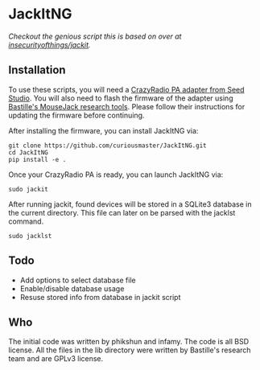 # JackItNG

_Checkout the genious script this is based on over at [insecurityofthings/jackit](https://github.com/insecurityofthings/jackit)._

## Installation
To use these scripts, you will need a [CrazyRadio PA adapter from Seed Studio](https://www.seeedstudio.com/item_detail.html?p_id=2104). You will also need to flash the firmware of the adapter using [Bastille's MouseJack research tools](https://github.com/RFStorm/mousejack). Please follow their instructions for updating the firmware before continuing.

After installing the firmware, you can install JackItNG via:

```
git clone https://github.com/curiousmaster/JackItNG.git
cd JackItNG
pip install -e .
```

Once your CrazyRadio PA is ready, you can launch JackItNG via:

```
sudo jackit
```

After running jackit, found devices will be stored in a SQLite3 database in the current directory. This file can later on be parsed with the jacklst command.

```
sudo jacklst
```


## Todo
- Add options to select database file
- Enable/disable database usage
- Resuse stored info from database in jackit script

## Who

The initial code was written by phikshun and infamy. The code is all BSD license. All the files in the lib directory were written by Bastille's research team and are GPLv3 license.
